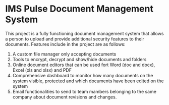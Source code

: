# IMS Pulse Document Management System

This project is a fully functioning document management system that allows a person to upload and provide additional security features to their documents. 
Features include in the project are as follows:

1. A custom file manager only accepting documents
2. Tools to encrypt, decrypt and show/hide documents and folders
3. Online document editors that can be used fort Word (doc and docx), Excel (xls and xlsx) and PDF
4. Comprehensive dashboard to monitor how many documents on the system visible, protected and which documents have been edited on the system
5. Email functionalities to send to team mambers belonging to the same company about document revisions and changes.
